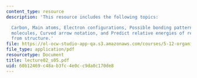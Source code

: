 ```yaml
---
content_type: resource
description: 'This resource includes the following topics:

  Carbon, Main atoms, Electron configurations, Possible bonding patterns, Representing
  molecules, Curved arrow notation, and Predict relative energies of resonance contributors
  from structure.'
file: https://ol-ocw-studio-app-qa.s3.amazonaws.com/courses/5-12-organic-chemistry-i-spring-2005/60b12469c48ab3fc4e0cc9da0c170de8_lecture02_s05.pdf
file_type: application/pdf
resourcetype: Document
title: lecture02_s05.pdf
uid: 60b12469-c48a-b3fc-4e0c-c9da0c170de8
---
```

